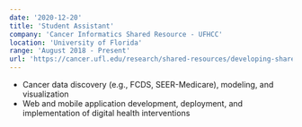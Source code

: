 ```yaml
---
date: '2020-12-20'
title: 'Student Assistant'
company: 'Cancer Informatics Shared Resource - UFHCC'
location: 'University of Florida'
range: 'August 2018 - Present'
url: 'https://cancer.ufl.edu/research/shared-resources/developing-shared-resources/cancer-informatics-core/'
---
```


- Cancer data discovery (e.g., FCDS, SEER-Medicare), modeling, and visualization
- Web and mobile application development, deployment, and implementation of digital health interventions
